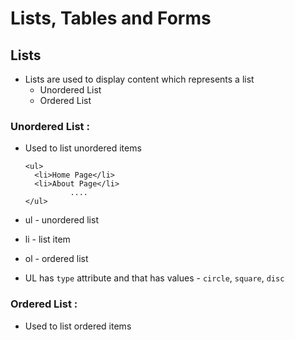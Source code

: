 # Lists, Tables and Forms

## Lists
* Lists are used to display content which represents a list
    * Unordered List
    * Ordered List

### Unordered List :
* Used to list unordered items

      <ul>
        <li>Home Page</li>
        <li>About Page</li>
                ....
      </ul>

* ul - unordered list
* li - list item
* ol - ordered list
* UL has `type` attribute and that has values - `circle`, `square`, `disc`
### Ordered List :
* Used to list ordered items

